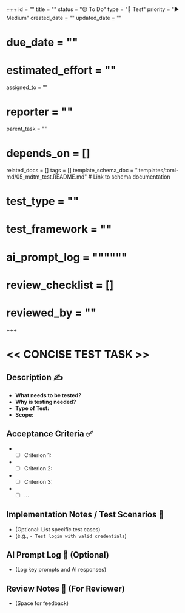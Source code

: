 +++
id = ""
title = ""
status = "🟡 To Do"
type = "🧪 Test"
priority = "▶️ Medium"
created_date = ""
updated_date = ""
# due_date = ""
# estimated_effort = ""
assigned_to = ""
# reporter = ""
parent_task = ""
# depends_on = []
related_docs = []
tags = []
template_schema_doc = ".templates/toml-md/05_mdtm_test.README.md" # Link to schema documentation
# test_type = ""
# test_framework = ""
# ai_prompt_log = """"""
# review_checklist = []
# reviewed_by = ""
+++

# << CONCISE TEST TASK >>

## Description ✍️

*   **What needs to be tested?**
*   **Why is testing needed?**
*   **Type of Test:**
*   **Scope:**

## Acceptance Criteria ✅

*   - [ ] Criterion 1:
*   - [ ] Criterion 2:
*   - [ ] Criterion 3:
*   - [ ] ...

## Implementation Notes / Test Scenarios 📝

*   (Optional: List specific test cases)
*   (e.g., `- Test login with valid credentials`)

## AI Prompt Log 🤖 (Optional)

*   (Log key prompts and AI responses)

## Review Notes 👀 (For Reviewer)

*   (Space for feedback)